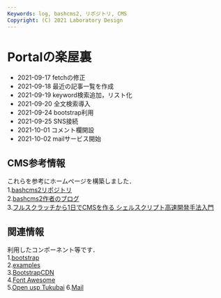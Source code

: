 ```yaml
---
Keywords: log, bashcms2, リポジトリ, CMS  
Copyright: (C) 2021 Laboratory Design  
---
```


# Portalの楽屋裏

- 2021-09-17 fetchの修正   
- 2021-09-18 最近の記事一覧を作成  
- 2021-09-19 keyword検索追加，リスト化  
- 2021-09-20 全文検索導入  
- 2021-09-24 bootstrap利用  
- 2021-09-25 SNS接続
- 2021-10-01 コメント欄開設  
- 2021-10-02 mailサービス開始  

## CMS参考情報  
これらを参考にホームページを構築しました．  
1.[bashcms2リポジトリ](https://github.com/ryuichiueda/bashcms2)  
2.[bashcms2作者のブログ](https://blog.ueda.tech)  
3.[フルスクラッチから1日でCMSを作る シェルスクリプト高速開発手法入門](https://www.kadokawa.co.jp/product/301905000145/)  

## 関連情報  
利用したコンポーネント等です．  
1.[bootstrap](https://getbootstrap.jp/)  
2.[examples](https://www.kadokawa.co.jp/product/301905000145/)  
3.[BootstrapCDN](https://www.bootstrapcdn.com/)  
4.[Font Awesome](https://fontawesome.com/v5.15/icons?d=gallery&p=2)  
5.[Open usp Tukubai](https://github.com/usp-engineers-community/Open-usp-Tukubai)
6.[Mail](https://www.eqq.jp/kw/ubuntu-mail.html)  
